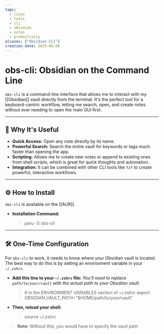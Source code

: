 ```yaml
---
tags:
  - linux
  - tools
  - cli
  - obsidian
  - notes
  - productivity
aliases: ["Obsidian CLI"]
creation_date: 2025-08-06
---
```


# obs-cli: Obsidian on the Command Line

`obs-cli` is a command-line interface that allows me to interact with my [[Obsidian]] vault directly from the terminal. It's the perfect tool for a keyboard-centric workflow, letting me search, open, and create notes without ever needing to open the main GUI first.

---
## 🤔 Why It's Useful
- **Quick Access:** Open any note directly by its name.
- **Powerful Search:** Search the entire vault for keywords or tags much faster than opening the app.
- **Scripting:** Allows me to create new notes or append to existing ones from shell scripts, which is great for quick thoughts and automation.
- **Integration:** It can be combined with other CLI tools like `fzf` to create powerful, interactive workflows.

---
## ⚙️ How to Install
`obs-cli` is available on the [[AUR]].

- **Installation Command:**
  > paru -S obs-cli

---
## 🛠️ One-Time Configuration
For `obs-cli` to work, it needs to know where your Obsidian vault is located. The best way to do this is by setting an environment variable in your `~/.zshrc`.

- **Add this line to your `~/.zshrc` file:**
  *You'll need to replace `path/to/your/vault` with the actual path to your Obsidian vault.*
  > \# In the ENVIRONMENT VARIABLES section of ~/.zshrc
  > export OBSIDIAN_VAULT_PATH="$HOME/path/to/your/vault"

- **Then, reload your shell:**
  > source ~/.zshrc

> **Note:** Without this, you would have to specify the vault path